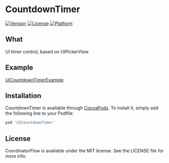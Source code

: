 # CountdownTimer

[![Version](https://img.shields.io/cocoapods/v/CoordinatorFlow.svg?style=flat)](https://github.com/negovrodion/UICountdownTimer)
[![License](https://img.shields.io/cocoapods/l/CoordinatorFlow.svg?style=flat)](https://github.com/negovrodion/UICountdownTimer)
[![Platform](https://img.shields.io/cocoapods/p/CoordinatorFlow.svg?style=flat)](https://github.com/negovrodion/UICountdownTimer)

## What
UI timer control, based on UIPickerView.

## Example
[UICountdownTimerExample](https://github.com/negovrodion/UICountdownTimerExample)

## Installation

CountdownTimer is available through [CocoaPods](http://cocoapods.org). To install
it, simply add the following line to your Podfile:

```ruby
pod 'UICountdownTimer'
```

## License

CoordinatorFlow is available under the MIT license. See the LICENSE file for more info.
